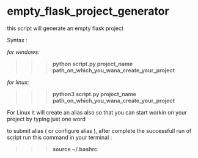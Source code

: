 # empty_flask_project_generator
this script will generate an empty flask project

Syntax : 

*for windows:*
  >>>__python script.py project_name path_on_which_you_wana_create_your_project__
  
*for linux:*
  >>>__python3 script.py project_name path_on_which_you_wana_create_your_project__
  
For Linux it will create an alias also so that you can start workin on your project by typing just one word

to submit alias ( or configure alias ), after complete the successfull run of script run this command in your terminal :

>>>__source ~/.bashrc__
  
